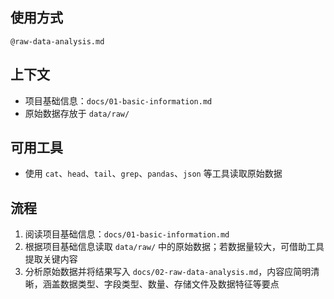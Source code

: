 ## 使用方式

`@raw-data-analysis.md`

## 上下文

- 项目基础信息：`docs/01-basic-information.md`
- 原始数据存放于 `data/raw/`

## 可用工具

- 使用 `cat`、`head`、`tail`、`grep`、`pandas`、`json` 等工具读取原始数据

## 流程

1. 阅读项目基础信息：`docs/01-basic-information.md`
2. 根据项目基础信息读取 `data/raw/` 中的原始数据；若数据量较大，可借助工具提取关键内容
3. 分析原始数据并将结果写入 `docs/02-raw-data-analysis.md`，内容应简明清晰，涵盖数据类型、字段类型、数量、存储文件及数据特征等要点
